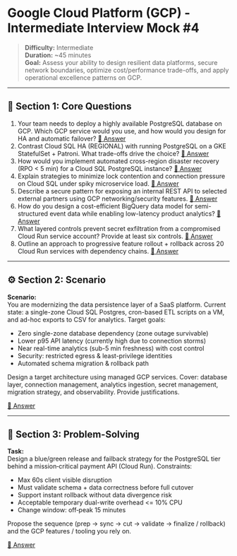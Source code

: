 # Google Cloud Platform (GCP) - Intermediate Interview Mock #4

> **Difficulty:** Intermediate  
> **Duration:** ~45 minutes  
> **Goal:** Assess your ability to design resilient data platforms, secure network boundaries, optimize cost/performance trade-offs, and apply operational excellence patterns on GCP.

---

## 🧠 Section 1: Core Questions

1. Your team needs to deploy a highly available PostgreSQL database on GCP. Which GCP service would you use, and how would you design for HA and automatic failover? [📖 Answer](mock_4_answers.md#1-your-team-needs-to-deploy-a-highly-available-postgresql-database-on-gcp-which-gcp-service-would-you-use-and-how-would-you-design-for-ha-and-automatic-failover)
2. Contrast Cloud SQL HA (REGIONAL) with running PostgreSQL on a GKE StatefulSet + Patroni. What trade-offs drive the choice? [📖 Answer](mock_4_answers.md#2-contrast-cloud-sql-ha-regional-with-running-postgresql-on-a-gke-statefulset--patroni-what-trade-offs-drive-the-choice)
3. How would you implement automated cross-region disaster recovery (RPO < 5 min) for a Cloud SQL PostgreSQL instance? [📖 Answer](mock_4_answers.md#3-how-would-you-implement-automated-cross-region-disaster-recovery-rpo--5-min-for-a-cloud-sql-postgresql-instance)
4. Explain strategies to minimize lock contention and connection pressure on Cloud SQL under spiky microservice load. [📖 Answer](mock_4_answers.md#4-explain-strategies-to-minimize-lock-contention-and-connection-pressure-on-cloud-sql-under-spiky-microservice-load)
5. Describe a secure pattern for exposing an internal REST API to selected external partners using GCP networking/security features. [📖 Answer](mock_4_answers.md#5-describe-a-secure-pattern-for-exposing-an-internal-rest-api-to-selected-external-partners-using-gcp-networkingsecurity-features)
6. How do you design a cost-efficient BigQuery data model for semi-structured event data while enabling low-latency product analytics? [📖 Answer](mock_4_answers.md#6-how-do-you-design-a-cost-efficient-bigquery-data-model-for-semi-structured-event-data-while-enabling-low-latency-product-analytics)
7. What layered controls prevent secret exfiltration from a compromised Cloud Run service account? Provide at least six controls. [📖 Answer](mock_4_answers.md#7-what-layered-controls-prevent-secret-exfiltration-from-a-compromised-cloud-run-service-account-provide-at-least-six-controls)
8. Outline an approach to progressive feature rollout + rollback across 20 Cloud Run services with dependency chains. [📖 Answer](mock_4_answers.md#8-outline-an-approach-to-progressive-feature-rollout--rollback-across-20-cloud-run-services-with-dependency-chains)

---

## ⚙️ Section 2: Scenario

**Scenario:**  
You are modernizing the data persistence layer of a SaaS platform. Current state: a single-zone Cloud SQL Postgres, cron-based ETL scripts on a VM, and ad-hoc exports to CSV for analytics. Target goals:
- Zero single-zone database dependency (zone outage survivable)  
- Lower p95 API latency (currently high due to connection storms)  
- Near real-time analytics (sub-5 min freshness) with cost control  
- Security: restricted egress & least-privilege identities  
- Automated schema migration & rollback path  

Design a target architecture using managed GCP services. Cover: database layer, connection management, analytics ingestion, secret management, migration strategy, and observability. Provide justifications.

[📖 Answer](mock_4_answers.md#️-section-2-scenario---answer)

---

## 🧩 Section 3: Problem-Solving

**Task:**  
Design a blue/green release and failback strategy for the PostgreSQL tier behind a mission‑critical payment API (Cloud Run). Constraints:
- Max 60s client visible disruption  
- Must validate schema + data correctness before full cutover  
- Support instant rollback without data divergence risk  
- Acceptable temporary dual-write overhead <= 10% CPU  
- Change window: off‑peak 15 minutes  

Propose the sequence (prep → sync → cut → validate → finalize / rollback) and the GCP features / tooling you rely on.

[📖 Answer](mock_4_answers.md#-section-3-problem-solving---answer)
